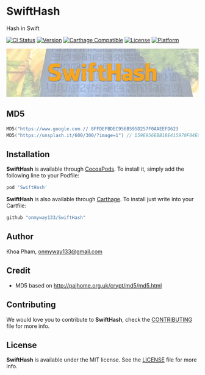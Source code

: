 # SwiftHash
Hash in Swift

[![CI Status](http://img.shields.io/travis/onmyway133/SwiftHash.svg?style=flat)](https://travis-ci.org/onmyway133/SwiftHash)
[![Version](https://img.shields.io/cocoapods/v/SwiftHash.svg?style=flat)](http://cocoadocs.org/docsets/SwiftHash)
[![Carthage Compatible](https://img.shields.io/badge/Carthage-compatible-4BC51D.svg?style=flat)](https://github.com/Carthage/Carthage)
[![License](https://img.shields.io/cocoapods/l/SwiftHash.svg?style=flat)](http://cocoadocs.org/docsets/SwiftHash)
[![Platform](https://img.shields.io/cocoapods/p/SwiftHash.svg?style=flat)](http://cocoadocs.org/docsets/SwiftHash)

![](Screenshots/Banner.png)

## MD5

```swift
MD5("https://www.google.com // 8FFDEFBDEC956B595D257F0AAEEFD623
MD5("https://unsplash.it/600/300/?image=1") // D59E956EBB1BE415970F04EC77F4C875
```

## Installation

**SwiftHash** is available through [CocoaPods](http://cocoapods.org). To install
it, simply add the following line to your Podfile:

```ruby
pod 'SwiftHash'
```

**SwiftHash** is also available through [Carthage](https://github.com/Carthage/Carthage).
To install just write into your Cartfile:

```ruby
github "onmyway133/SwiftHash"
```

## Author

Khoa Pham, onmyway133@gmail.com

## Credit

- MD5 based on http://pajhome.org.uk/crypt/md5/md5.html

## Contributing

We would love you to contribute to **SwiftHash**, check the [CONTRIBUTING](https://github.com/onmyway133/SwiftHash/blob/master/CONTRIBUTING.md) file for more info.

## License

**SwiftHash** is available under the MIT license. See the [LICENSE](https://github.com/onmyway133/SwiftHash/blob/master/LICENSE.md) file for more info.
